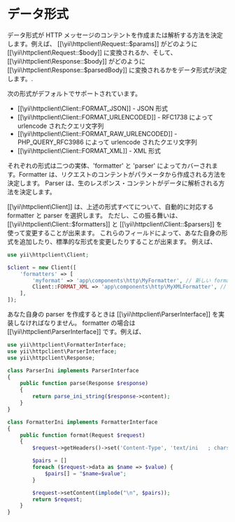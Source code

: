 データ形式
==========

データ形式が HTTP メッセージのコンテントを作成または解析する方法を決定します。例えば、
[[\yii\httpclient\Request::$params]] がどのように [[\yii\httpclient\Request::$body]] に変換されるか、そして、
[[\yii\httpclient\Response::$body]] がどのように [[\yii\httpclient\Response::$parsedBody]] に変換されるかをデータ形式が決定します。.

次の形式がデフォルトでサポートされています。

 - [[\yii\httpclient\Client::FORMAT_JSON]] - JSON 形式
 - [[\yii\httpclient\Client::FORMAT_URLENCODED]] - RFC1738 によって urlencode されたクエリ文字列
 - [[\yii\httpclient\Client::FORMAT_RAW_URLENCODED]] - PHP_QUERY_RFC3986 によって urlencode されたクエリ文字列
 - [[\yii\httpclient\Client::FORMAT_XML]] - XML 形式

それぞれの形式は二つの実体、'formatter' と 'parser' によってカバーされます。Formatter は、リクエストのコンテントがパラメータから作成される方法を決定します。
Parser は、生のレスポンス・コンテントがデータに解析される方法を決定します。

[[\yii\httpclient\Client]] は、上述の形式すべてについて、自動的に対応する formatter と parser を選択します。
ただし、この振る舞いは、[[\yii\httpclient\Client::$formatters]] と [[\yii\httpclient\Client::$parsers]] を使って変更することが出来ます。
これらのフィールドによって、あなた自身の形式を追加したり、標準的な形式を変更したりすることが出来ます。
例えば、

```php
use yii\httpclient\Client;

$client = new Client([
    'formatters' => [
        'myformat' => 'app\components\http\MyFormatter', // 新しい formatter を追加
        Client::FORMAT_XML => 'app\components\http\MyXMLFormatter', // デフォルトの XML formatter をオーバーライド
    ],
]);
```

あなた自身の parser を作成するときは [[\yii\httpclient\ParserInterface]] を実装しなければなりません。
formatter の場合は  [[\yii\httpclient\ParserInterface]] です。例えば、

```php
use yii\httpclient\FormatterInterface;
use yii\httpclient\ParserInterface;
use yii\httpclient\Response;

class ParserIni implements ParserInterface
{
    public function parse(Response $response)
    {
        return parse_ini_string($response->content);
    }
}

class FormatterIni implements FormatterInterface
{
    public function format(Request $request)
    {
        $request->getHeaders()->set('Content-Type', 'text/ini   ; charset=UTF-8');

        $pairs = []
        foreach ($request->data as $name => $value) {
            $pairs[] = "$name=$value";
        }

        $request->setContent(implode("\n", $pairs));
        return $request;
    }
}
```
